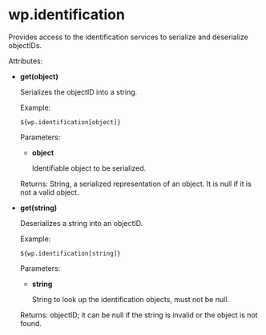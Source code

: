# wp.identification

Provides access to the identification services to serialize and deserialize objectIDs.

Attributes:

-   **get\(object\)**

    Serializes the objectID into a string.

    Example:

    ```
    ${wp.identification[object]}
    ```

    Parameters:

    -   **object**

        Identifiable object to be serialized.

    Returns: String, a serialized representation of an object. It is null if it is not a valid object.

-   **get\(string\)**

    Deserializes a string into an objectID.

    Example:

    ```
    ${wp.identification[string]}
    ```

    Parameters:

    -   **string**

        String to look up the identification objects, must not be null.

    Returns: objectID; it can be null if the string is invalid or the object is not found.



